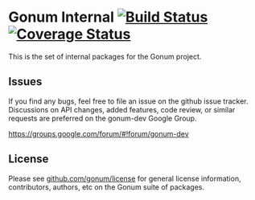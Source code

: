 # Gonum Internal [![Build Status](https://travis-ci.org/gonum/internal.svg?branch=master)](https://travis-ci.org/gonum/internal) [![Coverage Status](https://coveralls.io/repos/gonum/internal/badge.svg?branch=master&service=github)](https://coveralls.io/github/gonum/internal?branch=master)

This is the set of internal packages for the Gonum project.

## Issues

If you find any bugs, feel free to file an issue on the github issue tracker. Discussions on API changes, added features, code review, or similar requests are preferred on the gonum-dev Google Group.

https://groups.google.com/forum/#!forum/gonum-dev

## License

Please see [github.com/gonum/license](https://github.com/gonum/license) for general license information, contributors, authors, etc on the Gonum suite of packages.
